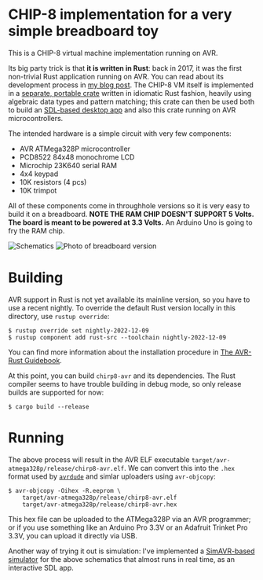 # CHIP-8 implementation for a very simple breadboard toy

This is a CHIP-8 virtual machine implementation running on AVR. 

Its big party trick is that **it is written in Rust**: back in 2017,
it was the first non-trivial Rust application running on AVR. You can
read about its development process in [my blog post][blog]. The CHIP-8
VM itself is implemented in a [separate, portable crate][chirp8-engine] 
written in idiomatic Rust fashion, heavily using algebraic data types
and pattern matching; this crate can then be used both to build
an [SDL-based desktop app][chirp8-sdl] and also this crate running on
AVR microcontrollers.

The intended hardware is a simple circuit with very few components:

* AVR ATMega328P microcontroller
* PCD8522 84x48 monochrome LCD
* Microchip 23K640 serial RAM
* 4x4 keypad
* 10K resistors (4 pcs)
* 10K trimpot

All of these components come in throughhole versions so it is very
easy to build it on a breadboard. **NOTE THE RAM CHIP DOESN'T SUPPORT
5 Volts. The board is meant to be powered at 3.3 Volts.** An Arduino
Uno is going to fry the RAM chip.

![Schematics](board-schematics.png)
![Photo of breadboard version](https://gergo.erdi.hu/blog/2017-05-12-rust_on_avr__beyond_blinking/chip328.jpg)

# Building

AVR support in Rust is not yet available its mainline version, so you
have to use a recent nightly. To override the default Rust version
locally in this directory, use `rustup override`:

```
$ rustup override set nightly-2022-12-09
$ rustup component add rust-src --toolchain nightly-2022-12-09
```

You can find more information about the installation procedure in
[The AVR-Rust Guidebook](https://book.avr-rust.com/002-installing-the-compiler.html).

At this point, you can build `chirp8-avr` and its
dependencies. The Rust compiler seems to have trouble building in
debug mode, so only release builds are supported for now:

```
$ cargo build --release
```

# Running

The above process will result in the AVR ELF executable
`target/avr-atmega328p/release/chirp8-avr.elf`. We can
convert this into the `.hex` format used by [`avrdude`][avrdude] and
simlar uploaders using `avr-objcopy`:

```
$ avr-objcopy -Oihex -R.eeprom \
    target/avr-atmega328p/release/chirp8-avr.elf
    target/avr-atmega328p/release/chirp8-avr.hex
```

This hex file can be uploaded to the ATMega328P via an AVR programmer;
or if you use something like an Arduino Pro 3.3V or an Adafruit
Trinket Pro 3.3V, you can upload it directly via USB.

Another way of trying it out is simulation: I've implemented
a [SimAVR-based simulator][simavr] for the above schematics that
almost runs in real time, as an interactive SDL app.


[blog]: https://gergo.erdi.hu/blog/2017-05-12-rust_on_avr__beyond_blinking/
[chirp8-engine]: https://github.com/gergoerdi/chirp8-engine
[chirp8-sdl]: https://github.com/gergoerdi/chirp8-sdl
[xargo-rustup]: https://github.com/japaric/xargo/issues/138
[simavr]: https://github.com/gergoerdi/chirp8-avr-simulator
[avrdude]: https://www.nongnu.org/avrdude/
